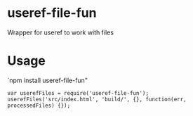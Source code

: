 # useref-file-fun

Wrapper for useref to work with files

# Usage

`npm install useref-file-fun"

    var userefFiles = require('useref-file-fun');
    userefFiles('src/index.html', 'build/', {}, function(err, processedFiles) {});